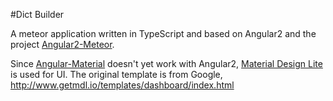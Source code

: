 #Dict Builder

A meteor application written in TypeScript and based on Angular2 and the project
[Angular2-Meteor](http://angular-meteor.com/angular2).

Since [Angular-Material](https://material.angularjs.org/latest/) doesn't yet work with Angular2,
[Material Design Lite](http://www.getmdl.io/) is used for UI.
The original template is from Google, http://www.getmdl.io/templates/dashboard/index.html


